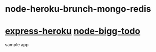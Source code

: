 node-heroku-brunch-mongo-redis
==============================
[express-heroku](https://github.com/bysoft/express-heroku)
[node-bigg-todo](https://github.com/brianyang/node-bigg-todo)
=================

sample app
